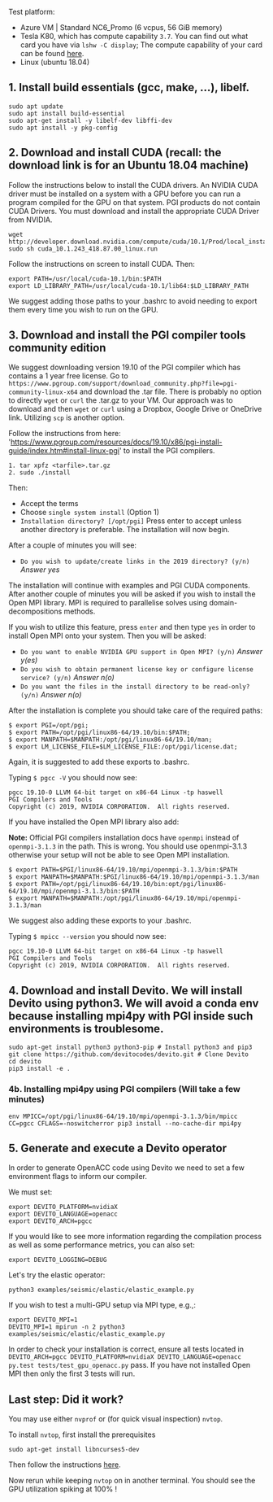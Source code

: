 
Test platform:
* Azure VM | Standard NC6_Promo (6 vcpus, 56 GiB memory)
 * Tesla K80, which has compute capability `3.7`. You can find out what card you have via `lshw -C display`; The compute capability of your card can be found [here](https://en.wikipedia.org/wiki/CUDA#GPUs_supported).
* Linux (ubuntu 18.04)

## 1. Install build essentials (gcc, make, ...), libelf.

```
sudo apt update
sudo apt install build-essential
sudo apt-get install -y libelf-dev libffi-dev
sudo apt install -y pkg-config
```

## 2. Download and install CUDA (recall: the download link is for an Ubuntu 18.04 machine)


Follow the instructions below to install the CUDA drivers. An NVIDIA CUDA driver must be installed on a system with a GPU before you can run a program compiled for the GPU on that system. PGI products do not contain CUDA Drivers. You must download and install the appropriate CUDA Driver from NVIDIA.
```
wget http://developer.download.nvidia.com/compute/cuda/10.1/Prod/local_installers/cuda_10.1.243_418.87.00_linux.run
sudo sh cuda_10.1.243_418.87.00_linux.run
```

Follow the instructions on screen to install CUDA. Then:

```
export PATH=/usr/local/cuda-10.1/bin:$PATH
export LD_LIBRARY_PATH=/usr/local/cuda-10.1/lib64:$LD_LIBRARY_PATH
```
We suggest adding those paths to your .bashrc to avoid needing to export them every time you wish to run on the GPU.

## 3. Download and install the PGI compiler tools community edition

We suggest downloading version 19.10 of the PGI compiler which has contains a 1 year free license.
Go to `https://www.pgroup.com/support/download_community.php?file=pgi-community-linux-x64`
and download the .tar file.
There is probably no option to directly `wget` or `curl` the .tar.gz to your VM.
Our approach was to download and then `wget` or `curl` using a Dropbox, Google Drive or OneDrive link. Utilizing `scp` is another option.

Follow the instructions from here:
'https://www.pgroup.com/resources/docs/19.10/x86/pgi-install-guide/index.htm#install-linux-pgi'
to install the PGI compilers.
```
1. tar xpfz <tarfile>.tar.gz
2. sudo ./install
```
Then: 
- Accept the terms
- Choose `single system install` (Option 1)
- `Installation directory? [/opt/pgi]` Press enter to accept unless another directory is preferable.
The installation will now begin.

After a couple of minutes you will see:
- `Do you wish to update/create links in the 2019 directory? (y/n)` *Answer yes*

The installation will continue with examples and PGI CUDA components.
After another couple of minutes you will be asked if you wish to install the Open MPI library.
MPI is required to parallelise solves using domain-decompositions methods.

If you wish to utilize this feature, press `enter` and then type `yes` in order to install Open MPI onto your system.
Then you will be asked:
- `Do you want to enable NVIDIA GPU support in Open MPI? (y/n)` *Answer y(es)*
- `Do you wish to obtain permanent license key or configure license service? (y/n)` *Answer n(o)*
- `Do you want the files in the install directory to be read-only? (y/n)` *Answer n(o)*

After the installation is complete you should take care of the required paths:
```
$ export PGI=/opt/pgi;
$ export PATH=/opt/pgi/linux86-64/19.10/bin:$PATH;
$ export MANPATH=$MANPATH:/opt/pgi/linux86-64/19.10/man;
$ export LM_LICENSE_FILE=$LM_LICENSE_FILE:/opt/pgi/license.dat; 
```
Again, it is suggested to add these exports to .bashrc.

Typing `$ pgcc -V` you should now see:
```
pgcc 19.10-0 LLVM 64-bit target on x86-64 Linux -tp haswell 
PGI Compilers and Tools
Copyright (c) 2019, NVIDIA CORPORATION.  All rights reserved.
```

If you have installed the Open MPI library also add:

**Note:** Official PGI compilers installation docs have `openmpi` instead of `openmpi-3.1.3` in the path. This is wrong. You should use openmpi-3.1.3 otherwise your setup will not be able to see Open MPI installation.
```
$ export PATH=$PGI/linux86-64/19.10/mpi/openmpi-3.1.3/bin:$PATH
$ export MANPATH=$MANPATH:$PGI/linux86-64/19.10/mpi/openmpi-3.1.3/man
$ export PATH=/opt/pgi/linux86-64/19.10/bin:opt/pgi/linux86-64/19.10/mpi/openmpi-3.1.3/bin:$PATH
$ export MANPATH=$MANPATH:/opt/pgi/linux86-64/19.10/mpi/openmpi-3.1.3/man
```
We suggest also adding these exports to your .bashrc.

Typing `$ mpicc --version` you should now see:
```
pgcc 19.10-0 LLVM 64-bit target on x86-64 Linux -tp haswell 
PGI Compilers and Tools
Copyright (c) 2019, NVIDIA CORPORATION.  All rights reserved.
```

## 4. Download and install Devito. We will install Devito using python3. We will avoid a conda env because installing mpi4py with PGI inside such environments is troublesome.
```
sudo apt-get install python3 python3-pip # Install python3 and pip3
git clone https://github.com/devitocodes/devito.git # Clone Devito
cd devito
pip3 install -e .
```

### 4b. Installing mpi4py using PGI compilers (Will take a few minutes)
```
env MPICC=/opt/pgi/linux86-64/19.10/mpi/openmpi-3.1.3/bin/mpicc CC=pgcc CFLAGS=-noswitcherror pip3 install --no-cache-dir mpi4py
```

## 5. Generate and execute a Devito operator
In order to generate OpenACC code using Devito we need to set a few environment flags to inform our compiler.

We must set:
```
export DEVITO_PLATFORM=nvidiaX
export DEVITO_LANGUAGE=openacc
export DEVITO_ARCH=pgcc
```

If you would like to see more information regarding the compilation process as well as some performance metrics, you can also set:
```
export DEVITO_LOGGING=DEBUG
```

Let's try the elastic operator:
```
python3 examples/seismic/elastic/elastic_example.py
```

If you wish to test a multi-GPU setup via MPI type, e.g.,:
```
export DEVITO_MPI=1
DEVITO_MPI=1 mpirun -n 2 python3 examples/seismic/elastic/elastic_example.py
```
In order to check your installation is correct, ensure all tests located in
`DEVITO_ARCH=pgcc DEVITO_PLATFORM=nvidiaX DEVITO_LANGUAGE=openacc py.test tests/test_gpu_openacc.py`
pass. If you have not installed Open MPI then only the first 3 tests will run.

## Last step: Did it work?

You may use either `nvprof` or (for quick visual inspection) `nvtop`. 

To install `nvtop`, first install the prerequisites

```
sudo apt-get install libncurses5-dev
```

Then follow the instructions [here](https://github.com/Syllo/nvtop#nvtop-build).

Now rerun while keeping `nvtop` on in another terminal. You should see the GPU utilization spiking at 100% !

